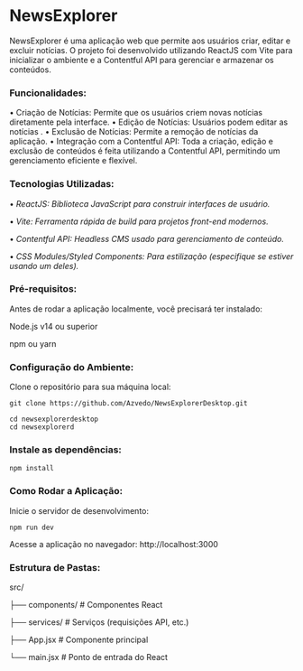 # NewsExplorer

NewsExplorer é uma aplicação web que permite aos usuários criar, editar e excluir notícias. O projeto foi desenvolvido utilizando ReactJS com Vite para inicializar o ambiente e a Contentful API para gerenciar e armazenar os conteúdos.

### Funcionalidades:
  •  Criação de Notícias: Permite que os usuários criem novas notícias diretamente pela interface.
  •  Edição de Notícias: Usuários podem editar as notícias .
  •  Exclusão de Notícias: Permite a remoção de notícias da aplicação.
  •  Integração com a Contentful API: Toda a criação, edição e exclusão de conteúdos é feita utilizando a Contentful API, permitindo um gerenciamento eficiente e flexível.

### Tecnologias Utilizadas:
  •  _ReactJS: Biblioteca JavaScript para construir interfaces de usuário._
  
  •  _Vite: Ferramenta rápida de build para projetos front-end modernos._
  
  •  _Contentful API: Headless CMS usado para gerenciamento de conteúdo._
  
  •  _CSS Modules/Styled Components: Para estilização (especifique se estiver usando um deles)._

### Pré-requisitos:

Antes de rodar a aplicação localmente, você precisará ter instalado:

  Node.js v14 ou superior
  
  npm ou yarn

### Configuração do Ambiente:

Clone o repositório para sua máquina local:

    git clone https://github.com/Azvedo/NewsExplorerDesktop.git
  
    cd newsexplorerdesktop
    cd newsexplorerd

### Instale as dependências:
    npm install

### Como Rodar a Aplicação:

  Inicie o servidor de desenvolvimento:
  
    npm run dev
    
  Acesse a aplicação no navegador:
    http://localhost:3000

### Estrutura de Pastas:

src/

   ├── components/      # Componentes React
  
   ├── services/        # Serviços (requisições API, etc.)

 ├── App.jsx          # Componente principal

 └── main.jsx         # Ponto de entrada do React

